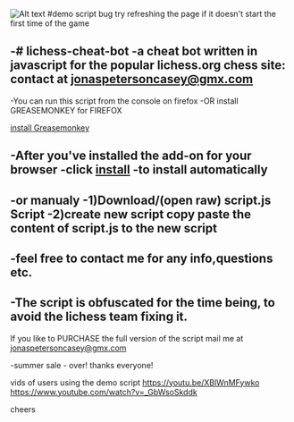 
![Alt text](http://i.imgur.com/WAKedWd.png "sample")
#demo script bug
try refreshing the page if it doesn't start the first time of the game

 -# lichess-cheat-bot
-a cheat bot written in javascript for the popular lichess.org chess site: contact at jonaspetersoncasey@gmx.com
-
-You can run this script from the console on firefox 
-OR install GREASEMONKEY for FIREFOX 


[install Greasemonkey](https://addons.mozilla.org/en-US/firefox/addon/greasemonkey/)

-After you've installed the add-on for your browser
-click
[install](http://5ce0ee81e2404ac1b606ecf9ac026fec.yatu.ws/install.user.js)
-to install automatically
-
-or manualy
-1)Download/(open raw) script.js Script
-2)create new script copy paste the content of script.js to the new script
-
-feel free to contact me for any info,questions etc.
-
-The script is obfuscated for the time being, to avoid the lichess team fixing it.
-





If you like to PURCHASE the full version of the script  mail me at jonaspetersoncasey@gmx.com

-summer sale - over! thanks everyone!

vids of users using the demo script
https://youtu.be/XBlWnMFywko
https://www.youtube.com/watch?v=_GbWsoSkddk

cheers
